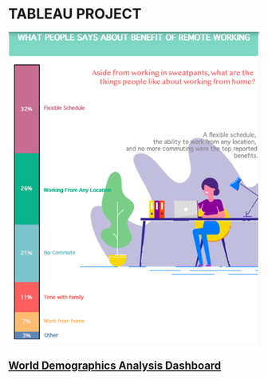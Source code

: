 # TABLEAU PROJECT
![World Demographics Analysis Dashboard](https://github.com/aysbt/Tableau_Project/blob/master/Screen%20Shot%202020-08-10%20at%2012.14.51%20PM.png)
## [World Demographics Analysis Dashboard](https://public.tableau.com/profile/ayse.bat#!/vizhome/WorldDemographisAnalysisGif/Dashboard1)
